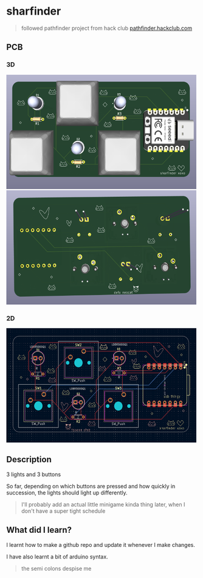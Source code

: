 # sharfinder

 > followed pathfinder project from hack club [pathfinder.hackclub.com](https://pathfinder.hackclub.com/)

## PCB

### 3D

<img src="\sharfinder - all\imgs\sharfinderPCB.png" alt="sharfinder PCB 3d CAD rendering front" style="height: 300px; width:500px;"/>

<img src="\sharfinder - all\imgs\backOf3dPCB.png" alt="sharfinder PCB 3d CAD rendering back" style="height: 300px; width:500px;"/>

### 2D

<img src="\sharfinder - all\imgs\pcb_2d.png" alt="sharfinder PCB 2d CAD rendering" style="height: 300px; width:500px;"/>

## Description
3 lights and 3 buttons

So far, depending on which buttons are pressed and how quickly in succession, the lights should light up differently.

> I'll probably add an actual little minigame kinda thing later,  when I don't have a super tight schedule

## What did I learn?

I learnt how to make a github repo and update it whenever I make changes.

I have also learnt a bit of arduino syntax.
> the semi colons despise me
